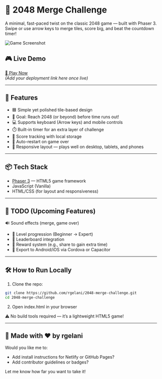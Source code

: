 # 🧠 2048 Merge Challenge

A minimal, fast-paced twist on the classic 2048 game — built with Phaser 3.  
Swipe or use arrow keys to merge tiles, score big, and beat the countdown timer!

![Game Screenshot](![image](https://github.com/user-attachments/assets/23adc173-0dac-4377-b8cd-e5b060d9f08d)
) <!-- Replace with actual screenshot if available -->

## 🎮 Live Demo

[🔗 Play Now](https://yourgameurl.com)  
*(Add your deployment link here once live)*

---

## 🚀 Features

- 🟦 Simple yet polished tile-based design
- 🎯 Goal: Reach 2048 (or beyond) before time runs out!
- 💻 Supports keyboard (Arrow keys) and mobile controls
- ⏱️ Built-in timer for an extra layer of challenge
- 💾 Score tracking with local storage
- 🔁 Auto-restart on game over
- 📱 Responsive layout — plays well on desktop, tablets, and phones

---

## 📦 Tech Stack

- [Phaser 3](https://phaser.io/) — HTML5 game framework
- JavaScript (Vanilla)
- HTML/CSS (for layout and responsiveness)

---

## 📌 TODO (Upcoming Features)

🔊 Sound effects (merge, game over)

- 🧩 Level progression (Beginner → Expert)
- 🥇 Leaderboard integration
- 🎁 Reward system (e.g., share to gain extra time)
- 📱 Export to Android/iOS via Cordova or Capacitor

---

## 🛠️ How to Run Locally

1. Clone the repo:

```bash
git clone https://github.com/rgelani/2048-merge-challenge.git
cd 2048-merge-challenge
```

2. Open index.html in your browser

⚠️ No build tools required — it’s a lightweight HTML5 game!

---

## 👋 Made with ❤️ by rgelani

Would you like me to:
- Add install instructions for Netlify or GitHub Pages?
- Add contributor guidelines or badges?

Let me know how far you want to take it!
